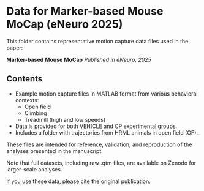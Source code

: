 # Data for Marker-based Mouse MoCap (eNeuro 2025)

This folder contains representative motion capture data files used in the paper:

**Marker-based Mouse MoCap**
*Published in eNeuro, 2025*

## Contents
- Example motion capture files in MATLAB format from various behavioral contexts:
  - Open field
  - Climbing
  - Treadmill (high and low speeds)
- Data is provided for both VEHICLE and CP experimental groups.
- Includes a folder with trajectories from HRML animals in open field (OF).

These files are intended for reference, validation, and reproduction of the analyses presented in the manuscript.

Note that full datasets, including raw .qtm files, are available on Zenodo for larger-scale analyses.

If you use these data, please cite the original publication.
